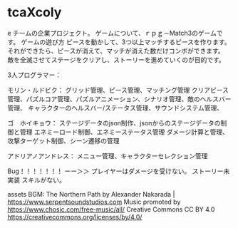 # tcaXcoly
e チームの企業プロジェクト。
ゲームについて、ｒｐｇ－Match3のゲームです。
ゲームの遊び方
ピースを動かして、3つ以上マッチするピースを作ります。それができたら、ピースが消えて、マッチが消えた数だけコンボができます。
敵を全滅させてステージをクリアし、ストーリーを進めていくのが目的です。

3人プログラマー：

モリン・ルドビク：
グリッド管理、ピース管理、マッチング管理
クリアピース管理、パズルコア管理、パズルアニメーション、シナリオ管理、敵のヘルスバー管理、
キャラクターのヘルスバー/ステータス管理、サウンドシステム管理、

ゴ　ホイキョウ：
ステージデータのjson制作、jsonからのステージデータの制御と管理
エネミーロード制御、エネミーステータス管理
ダメージ計算と管理、攻撃ターゲット制御、シーン遷移の管理

アドリアノアンドレス：
メニュー管理、キャラクターセレクション管理


Bug！！！！！！！
ーー＞＞
プレイヤーはダメージを受けない。
ストーリー未実装
スキルがない。







assets BGM:
The Northern Path by Alexander Nakarada | https://www.serpentsoundstudios.com
Music promoted by https://www.chosic.com/free-music/all/
Creative Commons CC BY 4.0
https://creativecommons.org/licenses/by/4.0/
 
